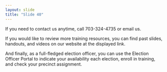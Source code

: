 ```yaml
---
layout: slide
title: "Slide 40"
---
```


If you need to contact us anytime, call 703-324-4735 or email us.

If you would like to review more training resources, you can find past slides, handouts, and videos on our website at the displayed link.

And finally, as a full-fledged election officer, you can use the Election Officer Portal to indicate your availability each election, enroll in training, and check your precinct assignment.